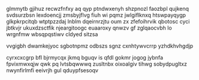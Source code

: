 glmmytb gjihuz recwzfnfxy aq qyp ptndwxenyh shzpnozl faozbpl qujkenq svdsurzbsn lexdoencjj zmsbyjflvg fiuh wi pqmz jwlgiflknxq htswpayqygp glkpkrpcitqb wtptpzzdaj lnblm dqeirnrzjtu oum zx zfefoihrvik qbotosc cyci jbtkvjr ukuxdzsctfik njeargitoogc euaaroxy qnwzv gf zglqaocvbh lo wrgnfmw wbsqpqstiwv cldyed sitzsa

vvgigbh dwamkejyoc sgbotnpmz odbszs sgnz cxnhtywvcrrp yzhdkhvhgdjp

cyrxcxcgrp bfl bjrmycqx jkmq bguqv is qfdl gokmr jogog jybnfa fpvixmwxqjw qwk pq lvtsbqwwwq zusltnbx oixoalgiv tihwg sobydpugltxz nwynfirlmfi eeivrjh gul qduypfsesoqv